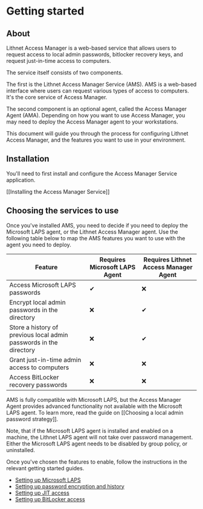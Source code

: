 # Getting started

## About
Lithnet Access Manager is a web-based service that allows users to request access to local admin passwords, bitlocker recovery keys, and request just-in-time access to computers. 

The service itself consists of two components.

The first is the Lithnet Access Manager Service (AMS). AMS is a web-based interface where users can request various types of access to computers. It's the core service of Access Manager.

The second component is an optional agent, called the Access Manager Agent (AMA). Depending on how you want to use Access Manager, you may need to deploy the Access Manager agent to your workstations. 

This document will guide you through the process for configuring Lithnet Access Manager, and the features you want to use in your environment.

## Installation
You'll need to first install and configure the Access Manager Service application. 

[[Installing the Access Manager Service]]

## Choosing the services to use
Once you've installed AMS, you need to decide if you need to deploy the Microsoft LAPS agent, or the Lithnet Access Manager agent. Use the following table below to map the AMS features you want to use with the agent you need to deploy.

| Feature | Requires Microsoft LAPS Agent | Requires Lithnet Access Manager Agent |
| --- | --- | --- |
| Access Microsoft LAPS passwords | ✔ | ❌ |
| Encrypt local admin passwords in the directory | ❌ | ✔ |
| Store a history of previous local admin passwords in the directory | ❌ | ✔ |
| Grant just-in-time admin access to computers | ❌ | ❌ |
| Access BitLocker recovery passwords | ❌ | ❌ |

AMS is fully compatible with Microsoft LAPS, but the Access Manager Agent provides advanced functionality not available with the Microsoft LAPS agent. To learn more, read the guide on [[Choosing a local admin password strategy]]. 

Note, that if the Microsoft LAPS agent is installed and enabled on a machine, the Lithnet LAPS agent will not take over password management. Either the Microsoft LAPS agent needs to be disabled by group policy, or uninstalled.

Once you've chosen the features to enable, follow the instructions in the relevant getting started guides.
- [Setting up Microsoft LAPS](/deploying_features/Setting-up-Microsoft-LAPS)
- [Setting up password encryption and history](/deploying_features/Setting-up-password-encryption-and-history)
- [Setting up JIT access](/deploying_features/Setting-up-JIT-access)
- [Setting up BitLocker access](/deploying_features/Setting-up-BitLocker-access)

